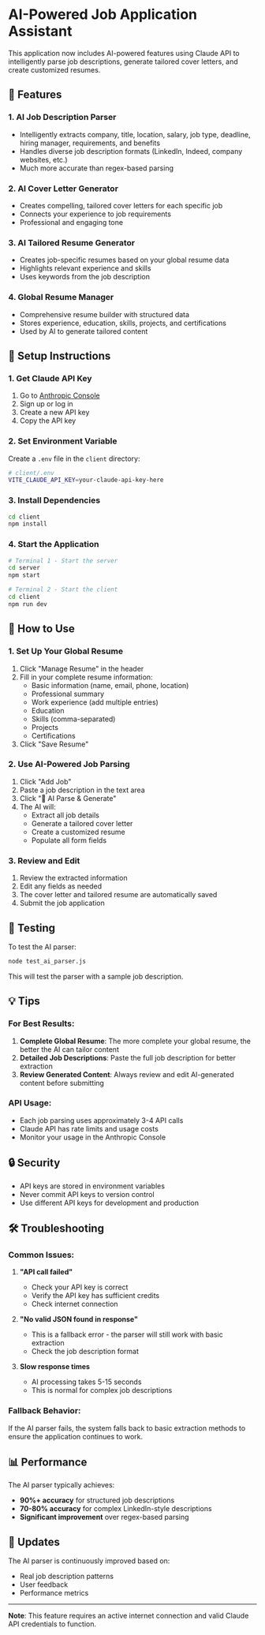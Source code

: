 # AI-Powered Job Application Assistant

This application now includes AI-powered features using Claude API to intelligently parse job descriptions, generate tailored cover letters, and create customized resumes.

## 🚀 Features

### 1. **AI Job Description Parser**
- Intelligently extracts company, title, location, salary, job type, deadline, hiring manager, requirements, and benefits
- Handles diverse job description formats (LinkedIn, Indeed, company websites, etc.)
- Much more accurate than regex-based parsing

### 2. **AI Cover Letter Generator**
- Creates compelling, tailored cover letters for each specific job
- Connects your experience to job requirements
- Professional and engaging tone

### 3. **AI Tailored Resume Generator**
- Creates job-specific resumes based on your global resume data
- Highlights relevant experience and skills
- Uses keywords from the job description

### 4. **Global Resume Manager**
- Comprehensive resume builder with structured data
- Stores experience, education, skills, projects, and certifications
- Used by AI to generate tailored content

## 🔧 Setup Instructions

### 1. Get Claude API Key
1. Go to [Anthropic Console](https://console.anthropic.com/)
2. Sign up or log in
3. Create a new API key
4. Copy the API key

### 2. Set Environment Variable
Create a `.env` file in the `client` directory:

```bash
# client/.env
VITE_CLAUDE_API_KEY=your-claude-api-key-here
```

### 3. Install Dependencies
```bash
cd client
npm install
```

### 4. Start the Application
```bash
# Terminal 1 - Start the server
cd server
npm start

# Terminal 2 - Start the client
cd client
npm run dev
```

## 📖 How to Use

### 1. Set Up Your Global Resume
1. Click "Manage Resume" in the header
2. Fill in your complete resume information:
   - Basic information (name, email, phone, location)
   - Professional summary
   - Work experience (add multiple entries)
   - Education
   - Skills (comma-separated)
   - Projects
   - Certifications
3. Click "Save Resume"

### 2. Use AI-Powered Job Parsing
1. Click "Add Job"
2. Paste a job description in the text area
3. Click "🤖 AI Parse & Generate"
4. The AI will:
   - Extract all job details
   - Generate a tailored cover letter
   - Create a customized resume
   - Populate all form fields

### 3. Review and Edit
1. Review the extracted information
2. Edit any fields as needed
3. The cover letter and tailored resume are automatically saved
4. Submit the job application

## 🧪 Testing

To test the AI parser:

```bash
node test_ai_parser.js
```

This will test the parser with a sample job description.

## 💡 Tips

### For Best Results:
1. **Complete Global Resume**: The more complete your global resume, the better the AI can tailor content
2. **Detailed Job Descriptions**: Paste the full job description for better extraction
3. **Review Generated Content**: Always review and edit AI-generated content before submitting

### API Usage:
- Each job parsing uses approximately 3-4 API calls
- Claude API has rate limits and usage costs
- Monitor your usage in the Anthropic Console

## 🔒 Security

- API keys are stored in environment variables
- Never commit API keys to version control
- Use different API keys for development and production

## 🛠️ Troubleshooting

### Common Issues:

1. **"API call failed"**
   - Check your API key is correct
   - Verify the API key has sufficient credits
   - Check internet connection

2. **"No valid JSON found in response"**
   - This is a fallback error - the parser will still work with basic extraction
   - Check the job description format

3. **Slow response times**
   - AI processing takes 5-15 seconds
   - This is normal for complex job descriptions

### Fallback Behavior:
If the AI parser fails, the system falls back to basic extraction methods to ensure the application continues to work.

## 📊 Performance

The AI parser typically achieves:
- **90%+ accuracy** for structured job descriptions
- **70-80% accuracy** for complex LinkedIn-style descriptions
- **Significant improvement** over regex-based parsing

## 🔄 Updates

The AI parser is continuously improved based on:
- Real job description patterns
- User feedback
- Performance metrics

---

**Note**: This feature requires an active internet connection and valid Claude API credentials to function. 